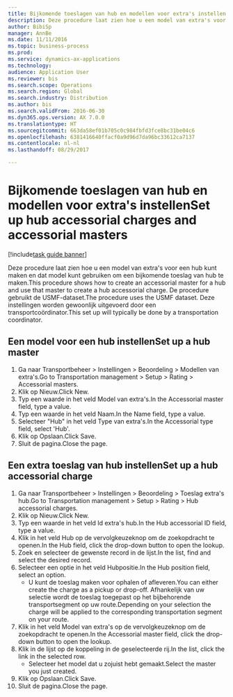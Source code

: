 ```yaml
--- 
title: Bijkomende toeslagen van hub en modellen voor extra's instellen
description: Deze procedure laat zien hoe u een model van extra's voor een hub kunt maken en dat model kunt gebruiken om een bijkomende toeslag van hub te maken.
author: BibiSp
manager: AnnBe
ms.date: 11/11/2016
ms.topic: business-process
ms.prod: 
ms.service: dynamics-ax-applications
ms.technology: 
audience: Application User
ms.reviewer: bis
ms.search.scope: Operations
ms.search.region: Global
ms.search.industry: Distribution
ms.author: bis
ms.search.validFrom: 2016-06-30
ms.dyn365.ops.version: AX 7.0.0
ms.translationtype: HT
ms.sourcegitcommit: 663da58ef01b705c0c984fbfd3fce8bc31be04c6
ms.openlocfilehash: 6381416640ffacf0a9d96d7da96bc33612ca7137
ms.contentlocale: nl-nl
ms.lasthandoff: 08/29/2017

---
```

# <a name="set-up-hub-accessorial-charges-and-accessorial-masters"></a><span data-ttu-id="f7fd1-103">Bijkomende toeslagen van hub en modellen voor extra's instellen</span><span class="sxs-lookup"><span data-stu-id="f7fd1-103">Set up hub accessorial charges and accessorial masters</span></span>

[!include[task guide banner](../../includes/task-guide-banner.md)]

<span data-ttu-id="f7fd1-104">Deze procedure laat zien hoe u een model van extra's voor een hub kunt maken en dat model kunt gebruiken om een bijkomende toeslag van hub te maken.</span><span class="sxs-lookup"><span data-stu-id="f7fd1-104">This procedure shows how to create an accessorial master for a hub and use that master to create a hub accessorial charge.</span></span> <span data-ttu-id="f7fd1-105">De procedure gebruikt de USMF-dataset.</span><span class="sxs-lookup"><span data-stu-id="f7fd1-105">The procedure uses the USMF dataset.</span></span> <span data-ttu-id="f7fd1-106">Deze instellingen worden gewoonlijk uitgevoerd door een transportcoördinator.</span><span class="sxs-lookup"><span data-stu-id="f7fd1-106">This set up will typically be done by a transportation coordinator.</span></span>


## <a name="set-up-a-hub-master"></a><span data-ttu-id="f7fd1-107">Een model voor een hub instellen</span><span class="sxs-lookup"><span data-stu-id="f7fd1-107">Set up a hub master</span></span>
1. <span data-ttu-id="f7fd1-108">Ga naar Transportbeheer > Instellingen > Beoordeling > Modellen van extra's.</span><span class="sxs-lookup"><span data-stu-id="f7fd1-108">Go to Transportation management > Setup > Rating > Accessorial masters.</span></span>
2. <span data-ttu-id="f7fd1-109">Klik op Nieuw.</span><span class="sxs-lookup"><span data-stu-id="f7fd1-109">Click New.</span></span>
3. <span data-ttu-id="f7fd1-110">Typ een waarde in het veld Model van extra's.</span><span class="sxs-lookup"><span data-stu-id="f7fd1-110">In the Accessorial master field, type a value.</span></span>
4. <span data-ttu-id="f7fd1-111">Typ een waarde in het veld Naam.</span><span class="sxs-lookup"><span data-stu-id="f7fd1-111">In the Name field, type a value.</span></span>
5. <span data-ttu-id="f7fd1-112">Selecteer "Hub" in het veld Type van extra's.</span><span class="sxs-lookup"><span data-stu-id="f7fd1-112">In the Accessorial type field, select 'Hub'.</span></span>
6. <span data-ttu-id="f7fd1-113">Klik op Opslaan.</span><span class="sxs-lookup"><span data-stu-id="f7fd1-113">Click Save.</span></span>
7. <span data-ttu-id="f7fd1-114">Sluit de pagina.</span><span class="sxs-lookup"><span data-stu-id="f7fd1-114">Close the page.</span></span>

## <a name="set-up-a-hub-accessorial-charge"></a><span data-ttu-id="f7fd1-115">Een extra toeslag van hub instellen</span><span class="sxs-lookup"><span data-stu-id="f7fd1-115">Set up a hub accessorial charge</span></span>
1. <span data-ttu-id="f7fd1-116">Ga naar Transportbeheer > Instellingen > Beoordeling > Toeslag extra's hub.</span><span class="sxs-lookup"><span data-stu-id="f7fd1-116">Go to Transportation management > Setup > Rating > Hub accessorial charges.</span></span>
2. <span data-ttu-id="f7fd1-117">Klik op Nieuw.</span><span class="sxs-lookup"><span data-stu-id="f7fd1-117">Click New.</span></span>
3. <span data-ttu-id="f7fd1-118">Typ een waarde in het veld Id extra's hub.</span><span class="sxs-lookup"><span data-stu-id="f7fd1-118">In the Hub accessorial ID field, type a value.</span></span>
4. <span data-ttu-id="f7fd1-119">Klik in het veld Hub op de vervolgkeuzeknop om de zoekopdracht te openen.</span><span class="sxs-lookup"><span data-stu-id="f7fd1-119">In the Hub field, click the drop-down button to open the lookup.</span></span>
5. <span data-ttu-id="f7fd1-120">Zoek en selecteer de gewenste record in de lijst.</span><span class="sxs-lookup"><span data-stu-id="f7fd1-120">In the list, find and select the desired record.</span></span>
6. <span data-ttu-id="f7fd1-121">Selecteer een optie in het veld Hubpositie.</span><span class="sxs-lookup"><span data-stu-id="f7fd1-121">In the Hub position field, select an option.</span></span>
    * <span data-ttu-id="f7fd1-122">U kunt de toeslag maken voor ophalen of afleveren.</span><span class="sxs-lookup"><span data-stu-id="f7fd1-122">You can either create the charge as a pickup or drop-off.</span></span> <span data-ttu-id="f7fd1-123">Afhankelijk van uw selectie wordt de toeslag toegepast op het bijbehorende transportsegment op uw route.</span><span class="sxs-lookup"><span data-stu-id="f7fd1-123">Depending on your selection the charge will be applied to the corresponding transportation segment on your route.</span></span>  
7. <span data-ttu-id="f7fd1-124">Klik in het veld Model van extra's op de vervolgkeuzeknop om de zoekopdracht te openen.</span><span class="sxs-lookup"><span data-stu-id="f7fd1-124">In the Accessorial master field, click the drop-down button to open the lookup.</span></span>
8. <span data-ttu-id="f7fd1-125">Klik in de lijst op de koppeling in de geselecteerde rij.</span><span class="sxs-lookup"><span data-stu-id="f7fd1-125">In the list, click the link in the selected row.</span></span>
    * <span data-ttu-id="f7fd1-126">Selecteer het model dat u zojuist hebt gemaakt.</span><span class="sxs-lookup"><span data-stu-id="f7fd1-126">Select the master you just created.</span></span>  
9. <span data-ttu-id="f7fd1-127">Klik op Opslaan.</span><span class="sxs-lookup"><span data-stu-id="f7fd1-127">Click Save.</span></span>
10. <span data-ttu-id="f7fd1-128">Sluit de pagina.</span><span class="sxs-lookup"><span data-stu-id="f7fd1-128">Close the page.</span></span>


